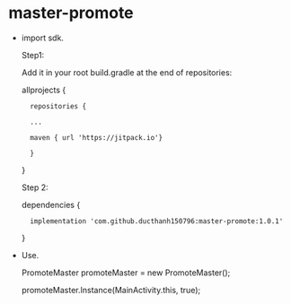 # master-promote
- import sdk.

    Step1:
    
    Add it in your root build.gradle at the end of repositories: 
    
    allprojects { 
    
        repositories { 
        
        ... 
        
        maven { url 'https://jitpack.io'} 
        
        } 
        
     }

    Step 2: 
    
    dependencies { 
    
        implementation 'com.github.ducthanh150796:master-promote:1.0.1' 
        
    }

- Use.

    PromoteMaster promoteMaster = new PromoteMaster();
    
    promoteMaster.Instance(MainActivity.this, true);
  
